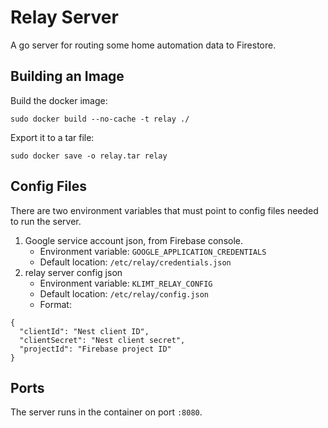 # Relay Server

A go server for routing some home automation data to Firestore.

## Building an Image

Build the docker image:
```
sudo docker build --no-cache -t relay ./
```

Export it to a tar file:
```
sudo docker save -o relay.tar relay
```

## Config Files

There are two environment variables that must point to config files needed to run the server.
1. Google service account json, from Firebase console.
    * Environment variable: `GOOGLE_APPLICATION_CREDENTIALS`
    * Default location: `/etc/relay/credentials.json`
2. relay server config json
    * Environment variable: `KLIMT_RELAY_CONFIG`
    * Default location: `/etc/relay/config.json`
    * Format:
```
{
  "clientId": "Nest client ID",
  "clientSecret": "Nest client secret",
  "projectId": "Firebase project ID"
}
```

## Ports

The server runs in the container on port `:8080`. 
